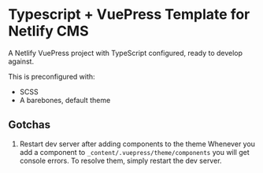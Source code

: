 # Typescript + VuePress Template for Netlify CMS

A Netlify VuePress project with TypeScript configured, ready to develop against.

This is preconfigured with:

- SCSS
- A barebones, default theme

## Gotchas

1. Restart dev server after adding components to the theme
   Whenever you add a component to `_content/.vuepress/theme/components` you
   will get console errors. To resolve them, simply restart the dev server.
